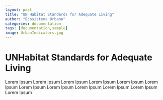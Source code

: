 ```yaml
---
layout: post
title: "UN Habitat Standards for Adequate Living"
author: "Ecosistema Urbano"
categories: documentation
tags: [documentation,sample]
image: UrbanIndicators.jpg
---
```


# UNHabitat Standards for Adequate Living
Lorem Ipsum Lorem Ipsum Lorem Ipsum Lorem Ipsum Lorem Ipsum Lorem Ipsum Lorem Ipsum Lorem Ipsum Lorem Ipsum Lorem Ipsum Lorem Ipsum Lorem Ipsum
